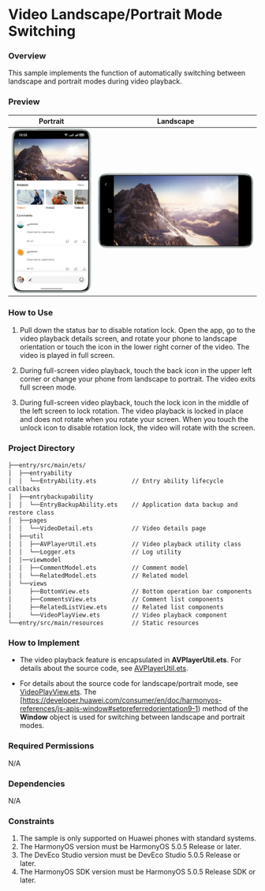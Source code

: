 # Video Landscape/Portrait Mode Switching

### Overview

This sample implements the function of automatically switching between landscape and portrait modes during video playback.

### Preview

| Portrait                                                    | Landscape                                              |
|-------------------------------------------------------------|--------------------------------------------------------|
| <img src="screenshots/devices/portrait.en.png" width='320'> | ![landscape.en.png](screenshots/devices/landscape.png) |

### How to Use

1. Pull down the status bar to disable rotation lock. Open the app, go to the video playback details screen, and rotate your phone to landscape orientation or touch the icon in the lower right corner of the video. The video is played in full screen.

2. During full-screen video playback, touch the back icon in the upper left corner or change your phone from landscape to portrait. The video exits full screen mode.

3. During full-screen video playback, touch the lock icon in the middle of the left screen to lock rotation. The video playback is locked in place and does not rotate when you rotate your screen. When you touch the unlock icon to disable rotation lock, the video will rotate with the screen.

### Project Directory

```
├──entry/src/main/ets/
│  ├──entryability
│  │  └──EntryAbility.ets          // Entry ability lifecycle callbacks
│  ├──entrybackupability                   
│  │  └──EntryBackupAbility.ets    // Application data backup and restore class 
│  ├──pages
│  │  └──VideoDetail.ets           // Video details page
│  ├──util 
│  │  ├──AVPlayerUtil.ets          // Video playback utility class    
│  │  └──Logger.ets                // Log utility
│  │──viewmodel                  
│  │  ├──CommentModel.ets          // Comment model
│  │  └──RelatedModel.ets          // Related model
│  └──views                 
│     ├──BottomView.ets            // Bottom operation bar components
│     ├──CommentsView.ets          // Comment list components
│     ├──RelatedListView.ets       // Related list components
│     └──VideoPlayView.ets         // Video playback component
└──entry/src/main/resources        // Static resources
```

### How to Implement

* The video playback feature is encapsulated in **AVPlayerUtil.ets**. For details about the source code, see [AVPlayerUtil.ets](entry/src/main/ets/utils/AVPlayerUtil.ets).

* For details about the source code for landscape/portrait mode, see [VideoPlayView.ets](entry/src/main/ets/views/VideoPlayView.ets).
  The [https://developer.huawei.com/consumer/en/doc/harmonyos-references/js-apis-window#setpreferredorientation9-1) method of the **Window** object is used for switching between landscape and portrait modes.
  

### Required Permissions

N/A

### Dependencies

N/A

### Constraints

1. The sample is only supported on Huawei phones with standard systems.
2. The HarmonyOS version must be HarmonyOS 5.0.5 Release or later.
3. The DevEco Studio version must be DevEco Studio 5.0.5 Release or later.
4. The HarmonyOS SDK version must be HarmonyOS 5.0.5 Release SDK or later.
